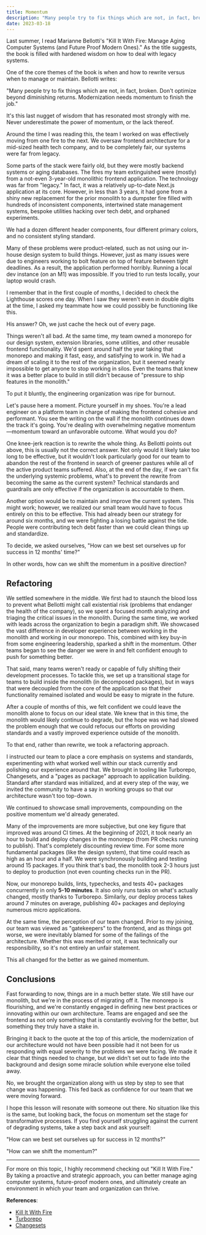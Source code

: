 ```yaml
---
title: Momentum
description: "Many people try to fix things which are not, in fact, broken..."
date: 2023-03-18
---
```



Last summer, I read Marianne Bellotti's "Kill It With Fire: Manage Aging Computer Systems (and Future Proof Modern Ones)." As the title suggests, the book is filled with hardened wisdom on how to deal with legacy systems.

One of the core themes of the book is when and how to rewrite versus when to manage or maintain. Bellotti writes:

"Many people try to fix things which are not, in fact, broken. Don't optimize beyond diminishing returns. Modernization needs momentum to finish the job."

It's this last nugget of wisdom that has resonated most strongly with me. Never underestimate the power of momentum, or the lack thereof.

Around the time I was reading this, the team I worked on was effectively moving from one fire to the next. We oversaw frontend architecture for a mid-sized health tech company, and to be completely fair, our systems were far from legacy.

Some parts of the stack were fairly old, but they were mostly backend systems or aging databases. The fires my team extinguished were (mostly) from a not-even 3-year-old monolithic frontend application. The technology was far from "legacy." In fact, it was a relatively up-to-date Next.js application at its core. However, in less than 3 years, it had gone from a shiny new replacement for the prior monolith to a dumpster fire filled with hundreds of inconsistent components, intertwined state management systems, bespoke utilities hacking over tech debt, and orphaned experiments.

We had a dozen different header components, four different primary colors, and no consistent styling standard.

Many of these problems were product-related, such as not using our in-house design system to build things. However, just as many issues were due to engineers working to bolt feature on top of feature between tight deadlines. As a result, the application performed horribly. Running a local dev instance (on an M1) was impossible. If you tried to run tests locally, your laptop would crash.

I remember that in the first couple of months, I decided to check the Lighthouse scores one day. When I saw they weren't even in double digits at the time, I asked my teammate how we could possibly be functioning like this.

His answer? Oh, we just cache the heck out of every page.

Things weren't all bad. At the same time, my team owned a monorepo for our design system, extension libraries, some utilities, and other reusable frontend functionality. We'd spent around half the year taking that monorepo and making it fast, easy, and satisfying to work in. We had a dream of scaling it to the rest of the organization, but it seemed nearly impossible to get anyone to stop working in silos. Even the teams that knew it was a better place to build in still didn't because of "pressure to ship features in the monolith."

To put it bluntly, the engineering organization was ripe for burnout.

Let's pause here a moment. Picture yourself in my shoes. You're a lead engineer on a platform team in charge of making the frontend cohesive and performant. You see the writing on the wall if the monolith continues down the track it's going. You're dealing with overwhelming negative momentum—momentum toward an unfavorable outcome. What would you do?

One knee-jerk reaction is to rewrite the whole thing. As Bellotti points out above, this is usually not the correct answer. Not only would it likely take too long to be effective, but it wouldn't look particularly good for our team to abandon the rest of the frontend in search of greener pastures while all of the active product teams suffered. Also, at the end of the day, if we can't fix the underlying systemic problems, what's to prevent the rewrite from becoming the same as the current system? Technical standards and guardrails are only effective if the organization is accountable to them.

Another option would be to maintain and improve the current system. This might work; however, we realized our small team would have to focus entirely on this to be effective. This had already been our strategy for around six months, and we were fighting a losing battle against the tide. People were contributing tech debt faster than we could clean things up and standardize.

To decide, we asked ourselves, "How can we best set ourselves up for success in 12 months' time?"

In other words, how can we shift the momentum in a positive direction?

## Refactoring 

We settled somewhere in the middle. We first had to staunch the blood loss to prevent what Bellotti might call existential risk (problems that endanger the health of the company), so we spent a focused month analyzing and triaging the critical issues in the monolith. During the same time, we worked with leads across the organization to begin a paradigm shift. We showcased the vast difference in developer experience between working in the monolith and working in our monorepo. This, combined with key buy-in from some engineering leadership, sparked a shift in the momentum. Other teams began to see the danger we were in and felt confident enough to push for something better.

That said, many teams weren't ready or capable of fully shifting their development processes. To tackle this, we set up a transitional stage for teams to build inside the monolith (in decomposed packages), but in ways that were decoupled from the core of the application so that their functionality remained isolated and would be easy to migrate in the future.

After a couple of months of this, we felt confident we could leave the monolith alone to focus on our ideal state. We knew that in this time, the monolith would likely continue to degrade, but the hope was we had slowed the problem enough that we could refocus our efforts on providing standards and a vastly improved experience outside of the monolith.

To that end, rather than rewrite, we took a refactoring approach.

I instructed our team to place a core emphasis on systems and standards, experimenting with what worked well within our stack currently and polishing our experience around that. We brought in tooling like Turborepo, Changesets, and a "pages as package" approach to application building. Standard after standard was initialized, and at every step of the way, we invited the community to have a say in working groups so that our architecture wasn't too top-down.

We continued to showcase small improvements, compounding on the positive momentum we'd already generated. 

Many of the improvements are more subjective, but one key figure that improved was around CI times. At the beginning of 2021, it took nearly an hour to build and deploy changes in the monorepo (from PR checks running to publish). That's completely discounting review time. For some more fundamental packages (like the design system), that time could reach as high as an hour and a half. We were synchronously building and testing around 15 packages. If you think that's bad, the monolith took 2-3 hours just to deploy to production (not even counting checks run in the PR). 

Now, our monorepo builds, lints, typechecks, and tests 40+ packages concurrently in only **5-10 minutes**. It also only runs tasks on what's actually changed, mostly thanks to Turborepo. Similarly, our deploy process takes around 7 minutes on average, publishing 40+ packages and deploying numerous micro applications.

At the same time, the perception of our team changed. Prior to my joining, our team was viewed as "gatekeepers" to the frontend, and as things got worse, we were inevitably blamed for some of the failings of the architecture. Whether this was merited or not, it was technically our responsibility, so it's not entirely an unfair statement.

This all changed for the better as we gained momentum.

## Conclusions 

Fast forwarding to now, things are in a much better state. We still have our monolith, but we're in the process of migrating off it. The monorepo is flourishing, and we're constantly engaged in defining new best practices or innovating within our own architecture. Teams are engaged and see the frontend as not only something that is constantly evolving for the better, but something they truly have a stake in.

Bringing it back to the quote at the top of this article, the modernization of our architecture would not have been possible had it not been for us responding with equal severity to the problems we were facing. We made it clear that things needed to change, but we didn't set out to fade into the background and design some miracle solution while everyone else toiled away.

No, we brought the organization along with us step by step to see that change was happening. This fed back as confidence for our team that we were moving forward.

I hope this lesson will resonate with someone out there. No situation like this is the same, but looking back, the focus on momentum set the stage for transformative processes. If you find yourself struggling against the current of degrading systems, take a step back and ask yourself:

"How can we best set ourselves up for success in 12 months?"

"How can we shift the momentum?"

---

For more on this topic, I highly recommend checking out "Kill It With Fire." By taking a proactive and strategic approach, you can better manage aging computer systems, future-proof modern ones, and ultimately create an environment in which your team and organization can thrive.

**References**:

- [Kill It With Fire](https://www.penguinrandomhouse.com/books/667571/kill-it-with-fire-by-marianne-bellotti/)
- [Turborepo](https://turbo.build/repo)
- [Changesets](https://github.com/changesets/changesets)
